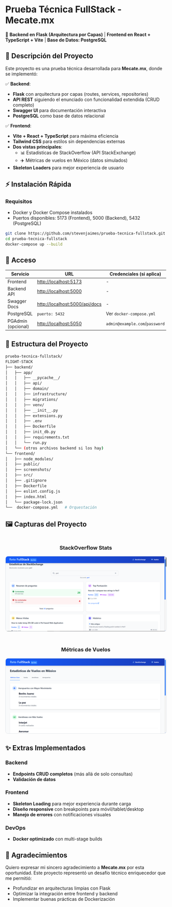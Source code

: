 # **Prueba Técnica FullStack - Mecate.mx**  

🚀 **Backend en Flask (Arquitectura por Capas)** | **Frontend en React + TypeScript + Vite** | **Base de Datos: PostgreSQL**  

## **📌 Descripción del Proyecto**  
Este proyecto es una prueba técnica desarrollada para **Mecate.mx**, donde se implementó:  

✅ **Backend**:  
- **Flask** con arquitectura por capas (routes, services, repositories)  
- **API REST** siguiendo el enunciado con funcionalidad extendida (CRUD completo)  
- **Swagger UI** para documentación interactiva  
- **PostgreSQL** como base de datos relacional  
 

✅ **Frontend**:  
- **Vite + React + TypeScript** para máxima eficiencia  
- **Tailwind CSS** para estilos sin dependencias externas  
- **Dos vistas principales**:  
  - 📊 Estadísticas de StackOverflow (API StackExchange)  
  - ✈️ Métricas de vuelos en México (datos simulados)  
- **Skeleton Loaders** para mejor experiencia de usuario  

## **⚡ Instalación Rápida**  

### **Requisitos**  
- Docker y Docker Compose instalados  
- Puertos disponibles: 5173 (Frontend), 5000 (Backend), 5432 (PostgreSQL)  

```bash
git clone https://github.com/stevenjaimes/prueba-tecnica-fullstack.git
cd prueba-tecnica-fullstack
docker-compose up --build 
```

## **🔌 Acceso**  
| Servicio       | URL                                  | Credenciales (si aplica)       |
|----------------|--------------------------------------|-------------------------------|
| Frontend       | [http://localhost:5173](http://localhost:5173) | -                            |
| Backend API    | [http://localhost:5000](http://localhost:5000) | -                            |
| Swagger Docs   | [http://localhost:5000/api/docs](http://localhost:5000/api/docs) | -                            |
| PostgreSQL     | `puerto: 5432`                       | Ver `docker-compose.yml`      |
| PGAdmin (opcional) | [http://localhost:5050](http://localhost:5050) | `admin@example.com`/`password` |

## **📂 Estructura del Proyecto**  
```bash
prueba-tecnica-fullstack/
FLIGHT-STACK
├── backend/
│   ├── app/
│   │   ├── __pycache__/
│   │   ├── api/
│   │   ├── domain/
│   │   ├── infrastructure/
│   │   ├── migrations/
│   │   ├── venv/
│   │   ├── __init__.py
│   │   ├── extensions.py
│   │   ├── .env
│   │   ├── Dockerfile
│   │   ├── init_db.py
│   │   ├── requirements.txt
│   │   └── run.py
│   └── (otros archivos backend si los hay)
└── frontend/
│   ├── node_modules/
│   ├── public/
│   ├── screenshots/
│   ├── src/
│   ├── .gitignore
│   ├── Dockerfile
│   ├── eslint.config.js
│   ├── index.html
│   └── package-lock.json
└──  docker-compose.yml   # Orquestación
```

## 🖼 **Capturas del Proyecto**

<div align="center">
  <div style="display: flex; flex-wrap: wrap; justify-content: center; gap: 20px; margin: 20px 0;">
    <div style="flex: 1; min-width: 300px;">
      <h3>StackOverflow Stats</h3>
      <img src="./frontend/screenshots/stackoverflow.png" alt="Vista de estadísticas" style="border-radius: 8px; border: 1px solid #e1e4e8; max-width: 100%;">
    </div>
    <div style="flex: 1; min-width: 300px;">
      <h3>Métricas de Vuelos</h3>
      <img src="./frontend/screenshots/flights.png" alt="Vista de vuelos" style="border-radius: 8px; border: 1px solid #e1e4e8; max-width: 100%;">
    </div>
  </div>
</div>

## ✨ **Extras Implementados**

### Backend
- **Endpoints CRUD completos** (más allá de solo consultas)
- **Validación de datos** 

### Frontend
- **Skeleton Loading** para mejor experiencia durante carga
- **Diseño responsive** con breakpoints para móvil/tablet/desktop
- **Manejo de errores** con notificaciones visuales

### DevOps
- **Docker optimizado** con multi-stage builds


## 🙏 **Agradecimientos**

Quiero expresar mi sincero agradecimiento a **Mecate.mx** por esta oportunidad. Este proyecto representó un desafío técnico enriquecedor que me permitió:

- Profundizar en arquitecturas limpias con Flask
- Optimizar la integración entre frontend y backend
- Implementar buenas prácticas de Dockerización







